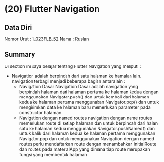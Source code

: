 # (20) Flutter Navigation

## Data Diri

Nomor Urut : 1_023FLB_52
Nama : Ruslan

## Summary

Di section ini saya belajar tentang Flutter Navigation yang meliputi :

- Navigation adalah berpindah dari satu halaman ke hamalan lain. navigation terbagi menjadi beberapa bagian antaralain :
  - Navigation Dasar
    Navigation Dasar adalah navigation yang berpindah halaman dari halaman pertama ke halaman kedua dengan menggunakan Navigator.push() dan untuk kembali dari halaman kedua ke halaman pertama menggunakan Navigator.pop() dan untuk mengirimkan data ke halaman baru memerlukan parameter pada constructor halaman.
  - Navigation dengan named routes
    navigation dengan name routes memerlukan route di setiap halaman dan untuk berpindah dari halan satu ke halaman kedua menggunakan Navigator.pushNamed() dan untuk balik dari halaman kedua ke halaman pertama menggunakan Navigator.pop dan untuk menggunakan Navigation dengan named routes perlu mendaftarkan route dengan menambahkan initialRoute dan routes pada materialApp yang dimana tiap route merupakan fungsi yang membentuk halaman
